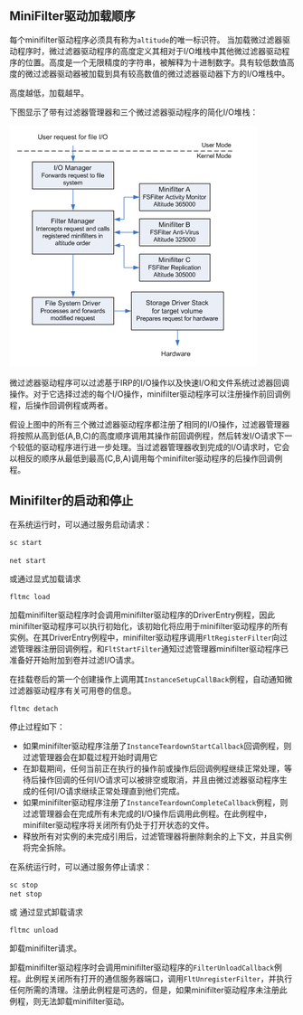 ## MiniFilter驱动加载顺序

每个minifilter驱动程序必须具有称为`altitude`的唯一标识符。
当加载微过滤器驱动程序时，微过滤器驱动程序的高度定义其相对于I/O堆栈中其他微过滤器驱动程序的位置。高度是一个无限精度的字符串，被解释为十进制数字。具有较低数值高度的微过滤器驱动器被加载到具有较高数值的微过滤器驱动器下方的I/O堆栈中。

高度越低，加载越早。

下图显示了带有过滤器管理器和三个微过滤器驱动程序的简化I/O堆栈：

![image](./images/1548818559(1).jpg)

微过滤器驱动程序可以过滤基于IRP的I/O操作以及快速I/O和文件系统过滤器回调操作。对于它选择过滤的每个I/O操作，minifilter驱动程序可以注册操作前回调例程，后操作回调例程或两者。

假设上图中的所有三个微过滤器驱动程序都注册了相同的I/O操作，过滤器管理器将按照从高到低(A,B,C)的高度顺序调用其操作前回调例程，然后转发I/O请求下一个较低的驱动程序进行进一步处理。当过滤器管理器收到完成的I/O请求时，它会以相反的顺序从最低到最高(C,B,A)调用每个minifilter驱动程序的后操作回调例程。

## Minifilter的启动和停止

在系统运行时，可以通过服务启动请求：

```
sc start

net start
```
或通过显式加载请求
```
fltmc load
```

加载minifilter驱动程序时会调用minifilter驱动程序的DriverEntry例程，因此minifilter驱动程序可以执行初始化，该初始化将应用于minifilter驱动程序的所有实例。在其DriverEntry例程中，minifilter驱动程序调用`FltRegisterFilter`向过滤管理器注册回调例程，和`FltStartFilter`通知过滤管理器minifilter驱动程序已准备好开始附加到卷并过滤I/O请求。


在挂载卷后的第一个创建操作上调用其`InstanceSetupCallBack`例程，自动通知微过滤器驱动程序有关可用卷的信息。

```
fltmc detach
```
停止过程如下：

- 如果minifilter驱动程序注册了`InstanceTeardownStartCallback`回调例程，则过滤管理器会在卸载过程开始时调用它
- 在卸载期间，任何当前正在执行的操作前或操作后回调例程继续正常处理，等待后操作回调的任何I/O请求可以被排空或取消，并且由微过滤器驱动程序生成的任何I/O请求继续正常处理直到他们完成。
- 如果minifilter驱动程序注册了`InstanceTeardownCompleteCallback`例程，则过滤管理器会在完成所有未完成的I/O操作后调用此例程。在此例程中，minifilter驱动程序将关闭所有仍处于打开状态的文件。
- 释放所有对实例的未完成引用后，过滤管理器将删除剩余的上下文，并且实例将完全拆除。


在系统运行时，可以通过服务停止请求：
```
sc stop
net stop
```

或
通过显式卸载请求
```
fltmc unload
```
卸载minifilter请求。

卸载minifilter驱动程序时会调用minifilter驱动程序的`FilterUnloadCallback`例程。此例程关闭所有打开的通信服务器端口，调用`FltUnregisterFilter`，并执行任何所需的清理。注册此例程是可选的，但是，如果minifilter驱动程序未注册此例程，则无法卸载minifilter驱动。

